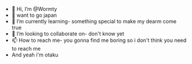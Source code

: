 - 👋 Hi, I’m @Wormty
- 👀 want to go japan
- 🌱 I’m currently learning- something special to make my dearm come true
- 💞️ I’m looking to collaborate on- don't know yet
- 📫 How to reach me- you gonna find me boring so i don't think you need to reach me
- And yeah i'm otaku

<!---
Wormty/Wormty is a ✨ special ✨ repository because its `README.md` (this file) appears on your GitHub profile.
You can click the Preview link to take a look at your changes.
--->
